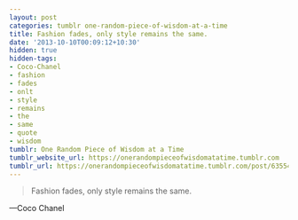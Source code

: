 ```yaml
---
layout: post
categories: tumblr one-random-piece-of-wisdom-at-a-time
title: Fashion fades, only style remains the same.
date: '2013-10-10T00:09:12+10:30'
hidden: true
hidden-tags:
- Coco-Chanel
- fashion
- fades
- onlt
- style
- remains
- the
- same
- quote
- wisdom
tumblr: One Random Piece of Wisdom at a Time
tumblr_website_url: https://onerandompieceofwisdomatatime.tumblr.com
tumblr_url: https://onerandompieceofwisdomatatime.tumblr.com/post/63554489515/fashion-fades-only-style-remains-the-same
---
```

> Fashion fades, only style remains the same.

—Coco Chanel
